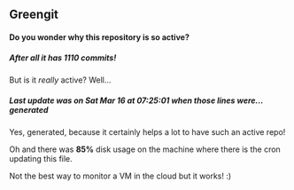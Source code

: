 ## Greengit

#### Do you wonder why this repository is so active?

##### After all it has 1110 commits!

But is it *really* active? Well...

##### Last update was on Sat Mar 16 at 07:25:01 when those lines were... generated

Yes, generated, because it certainly helps a lot to have such an active repo!

Oh and there was **85%** disk usage on the machine
where there is the cron updating this file.

Not the best way to monitor a VM in the cloud but it works! :)
